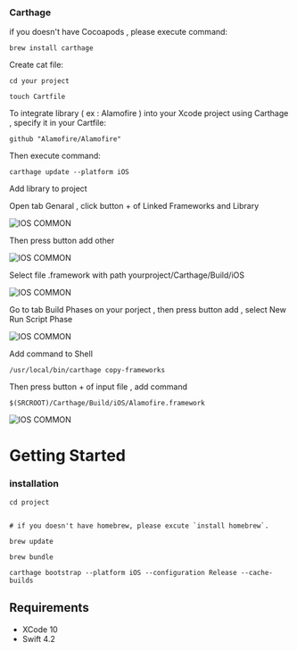### Carthage
if you doesn't have Cocoapods , please execute command:  
~~~
brew install carthage
~~~
Create cat file: 
~~~
cd your project
~~~
~~~
touch Cartfile
~~~
To integrate library ( ex : Alamofire ) into your Xcode project using Carthage , specify it in your Cartfile:
~~~
github "Alamofire/Alamofire"
~~~
Then execute command:
~~~
carthage update --platform iOS
~~~
Add library to project 

Open tab Genaral , click button  +  of  Linked Frameworks and Library 

![IOS COMMON](https://qiita-image-store.s3.amazonaws.com/0/66391/abc33308-a5f0-e4aa-af9d-7d0fe3774e6b.png)

Then press button add other 

![IOS COMMON](https://qiita-image-store.s3.amazonaws.com/0/66391/78bf08be-9b1b-892c-5153-fd52f6d7a0b9.png)

Select file .framework with path yourproject/Carthage/Build/iOS

![IOS COMMON](https://qiita-image-store.s3.amazonaws.com/0/66391/67fd11d5-8e03-ea62-1be1-7d55f8a20174.png)

Go to tab Build Phases on your porject , then press button add  , select New Run Script Phase

![IOS COMMON](https://qiita-image-store.s3.amazonaws.com/0/66391/15ce97c1-bf18-08d5-7fee-9373050b6451.png)

Add command to Shell
~~~
/usr/local/bin/carthage copy-frameworks
~~~
Then press button + of input file , add command 
~~~
$(SRCROOT)/Carthage/Build/iOS/Alamofire.framework
~~~ 
![IOS COMMON](https://qiita-image-store.s3.amazonaws.com/0/66391/1141d1f1-8b92-4f9a-e1d2-fa6e724a946b.png)

# Getting Started
### installation
~~~
cd project
~~~

~~~

# if you doesn't have homebrew, please excute `install homebrew`.
~~~
~~~
brew update
~~~
~~~
brew bundle
~~~
~~~ 
carthage bootstrap --platform iOS --configuration Release --cache-builds 
~~~

## Requirements
- XCode 10
- Swift 4.2
